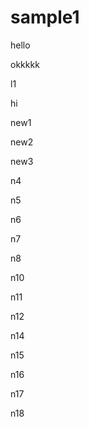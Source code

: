 # sample1
hello

okkkkk

l1

hi

new1

new2

new3

n4

n5

n6

n7

n8

n10

n11


n12 

n14

n15

n16

n17

n18
